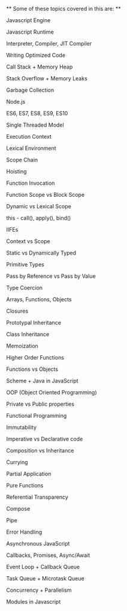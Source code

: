 ** Some of these topics covered in this are: **

Javascript Engine

Javascript Runtime

Interpreter, Compiler, JIT Compiler

Writing Optimized Code

Call Stack + Memory Heap

Stack Overflow + Memory Leaks

Garbage Collection

Node.js

ES6, ES7, ES8, ES9, ES10

Single Threaded Model

Execution Context

Lexical Environment

Scope Chain

Hoisting

Function Invocation

Function Scope vs Block Scope

Dynamic vs Lexical Scope

this - call(), apply(), bind()

IIFEs

Context vs Scope

Static vs Dynamically Typed

Primitive Types

Pass by Reference vs Pass by Value

Type Coercion

Arrays, Functions, Objects

Closures

Prototypal Inheritance

Class Inheritance

Memoization

Higher Order Functions

Functions vs Objects

Scheme + Java in JavaScript

OOP (Object Oriented Programming)

Private vs Public properties

Functional Programming

Immutability

Imperative vs Declarative code

Composition vs Inheritance

Currying

Partial Application

Pure Functions

Referential Transparency

Compose

Pipe

Error Handling

Asynchronous JavaScript

Callbacks, Promises, Async/Await

Event Loop + Callback Queue

Task Queue + Microtask Queue

Concurrency + Parallelism

Modules in Javascript

